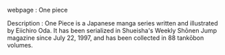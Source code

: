 webpage :  One piece

Description : One Piece is a Japanese manga series written and illustrated by Eiichiro Oda. It has been serialized in Shueisha's Weekly Shōnen Jump magazine since July 22, 1997, and has been collected in 88 tankōbon volumes.
